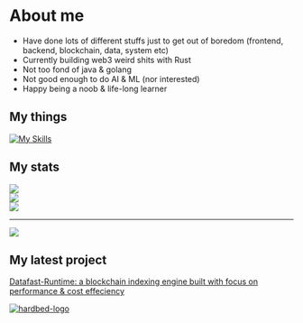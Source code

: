 # About me
- Have done lots of different stuffs just to get out of boredom (frontend, backend, blockchain, data, system etc)
- Currently building web3 weird shits with Rust 
- Not too fond of java & golang
- Not good enough to do AI & ML (nor interested)
- Happy being a noob & life-long learner

## My things
[![My Skills](https://skillicons.dev/icons?i=js,typescript,html,css,wasm,python,rust,react,nodejs,clojure,docker,solidity,emacs)](https://skillicons.dev)

## My stats
![](https://github-readme-stats.vercel.app/api?username=vutran1710&theme=dark&hide_border=false&include_all_commits=false&count_private=false)<br/>
![](https://github-readme-streak-stats.herokuapp.com/?user=vutran1710&theme=dark&hide_border=false)<br/>
![](https://github-readme-stats.vercel.app/api/top-langs/?username=vutran1710&theme=dark&hide_border=false&include_all_commits=false&count_private=false&layout=compact)

---
[![](https://visitcount.itsvg.in/api?id=vutran1710&icon=0&color=0)](https://visitcount.itsvg.in)

<!-- Proudly created with GPRM ( https://gprm.itsvg.in ) -->

## My latest project
[Datafast-Runtime: a blockchain indexing engine built with focus on performance & cost effeciency](https://runtime.datafast.network/)
<p>
  <a href="https://ibb.co/cXLzSj0"><img src="https://i.ibb.co/cXLzSj0/hardbed-logo.png" alt="hardbed-logo" border="0"></a>
</p>
